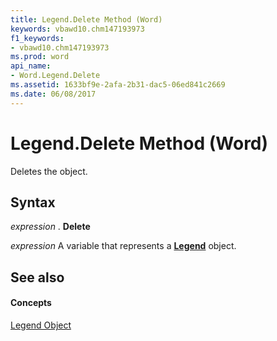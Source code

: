 ```yaml
---
title: Legend.Delete Method (Word)
keywords: vbawd10.chm147193973
f1_keywords:
- vbawd10.chm147193973
ms.prod: word
api_name:
- Word.Legend.Delete
ms.assetid: 1633bf9e-2afa-2b31-dac5-06ed841c2669
ms.date: 06/08/2017
---
```



# Legend.Delete Method (Word)

Deletes the object.


## Syntax

 _expression_ . **Delete**

 _expression_ A variable that represents a **[Legend](Word.Legend.md)** object.


## See also


#### Concepts


[Legend Object](Word.Legend.md)

